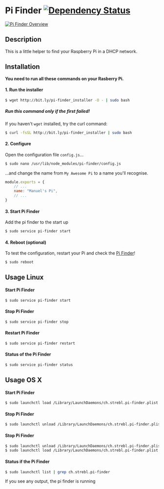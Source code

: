 # Pi Finder [![Dependency Status](https://img.shields.io/david/strebl/pi-finder.svg?style=flat-square)](https://david-dm.org/strebl/pi-finder)
[![Pi Finder Overview](http://i.imgur.com/h9QasUC.png)](https://pi.strebl.ch "Visit the Pi Finder Website!")

## Description

This is a little helper to find your Raspberry Pi in a DHCP network.

## Installation
**You need to run all these commands on your Rasberry Pi.**

#### 1. Run the installer
```bash
$ wget http://bit.ly/pi-finder_installer -O - | sudo bash
```

##### Run this command only if the first failed!
If you haven't `wget` installed, try the curl command:
```bash
$ curl -fsSL http://bit.ly/pi-finder_installer | sudo bash
```

#### 2. Configure
Open the configuration file `config.js`...
```bash
$ sudo nano /usr/lib/node_modules/pi-finder/config.js
```

...and change the name from `My Awesome Pi` to a name you'll recognise.
```javascript
module.exports = {
	// ...
	name: "Manuel's Pi",
	// ...
}
```

#### 3. Start Pi Finder
Add the pi finder to the start up
```bash
$ sudo service pi-finder start
```

#### 4. Reboot (optional)
To test the configuration, restart your Pi and check the [Pi Finder](https://pi.strebl.ch)!
```bash
$ sudo reboot
```

## Usage Linux

#### Start Pi Finder
```bash
$ sudo service pi-finder start 
```

#### Stop Pi Finder
```bash
$ sudo service pi-finder stop 
```

#### Restart Pi Finder
```bash
$ sudo service pi-finder restart 
```

#### Status of the Pi Finder
```bash
$ sudo service pi-finder status 
```


## Usage OS X

#### Start Pi Finder
```bash
$ sudo launchctl load /Library/LaunchDaemons/ch.strebl.pi-finder.plist
```

#### Stop Pi Finder
```bash
$ sudo launchctl unload /Library/LaunchDaemons/ch.strebl.pi-finder.plist
```

#### Stop Pi Finder
```bash
$ sudo launchctl unload /Library/LaunchDaemons/ch.strebl.pi-finder.plist
$ sudo launchctl load /Library/LaunchDaemons/ch.strebl.pi-finder.plist
```

#### Status if the Pi Finder
```bash
$ sudo launchctl list | grep ch.strebl.pi-finder 
```
If you see any output, the pi finder is running
